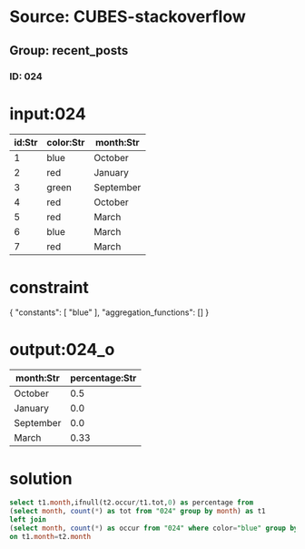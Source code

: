 # Source: CUBES-stackoverflow
## Group: recent_posts
### ID: 024

# input:024

| id:Str | color:Str | month:Str |
|---|---|---|
| 1 | blue | October |
| 2 | red | January |
| 3 | green | September |
| 4 | red | October |
| 5 | red | March |
| 6 | blue | March |
| 7 | red | March |

# constraint

{
  "constants": [
    "blue"
  ],
  "aggregation_functions": []
}

# output:024_o

| month:Str | percentage:Str |
|---|---|
| October | 0.5 |
| January | 0.0 |
| September | 0.0 |
| March | 0.33 |

# solution

```sql
select t1.month,ifnull(t2.occur/t1.tot,0) as percentage from
(select month, count(*) as tot from "024" group by month) as t1
left join
(select month, count(*) as occur from "024" where color="blue" group by month) as t2
on t1.month=t2.month

```
